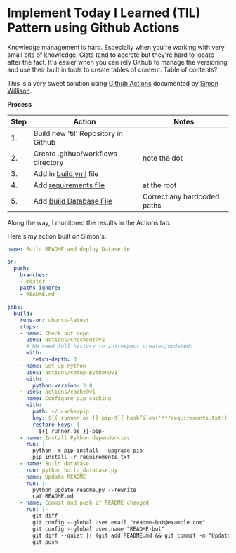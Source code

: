 # Implement Today I Learned (TIL) Pattern using Github Actions 

Knowledge management is hard.  Especially when you're working with very small bits of knowledge.  Gists tend to accrete but they're hard to locate after the fact. It's easier when you can rely Github to manage the versioning and use their built in tools to create tables of content.  Table of contents?

This is a very sweet solution using [Github Actions](https://help.github.com/en/actions/reference/workflow-syntax-for-github-actions) documented by [Simon Willison](https://simonwillison.net/2020/Apr/20/self-rewriting-readme/).

**Process**

| Step  | Action | Notes |
| ----- | ------ | ----- |
| 1.    | Build new 'til' Repository in Github | |
| 2.    | Create .github/workflows directory | note the dot |
| 3.    | Add in [build.yml](/.github/workflows/build.yml) file |  |
| 4.    | Add [requirements file](requirements.txt) | at the root |
| 5.    | Add [Build Database File](build_database.py) | Correct any hardcoded paths |

Along the way, I monitored the results in the Actions tab.

Here's my action built on Simon's:

```yml
name: Build README and deploy Datasette

on:
  push:
    branches:
    - master
    paths-ignore:
    - README.md

jobs:
  build:
    runs-on: ubuntu-latest
    steps:
    - name: Check out repo
      uses: actions/checkout@v2
      # We need full history to introspect created/updated:
      with:
        fetch-depth: 0  
    - name: Set up Python
      uses: actions/setup-python@v1
      with:
        python-version: 3.8
    - uses: actions/cache@v1
      name: Configure pip caching
      with:
        path: ~/.cache/pip
        key: ${{ runner.os }}-pip-${{ hashFiles('**/requirements.txt') }}
        restore-keys: |
          ${{ runner.os }}-pip-
    - name: Install Python dependencies
      run: |
        python -m pip install --upgrade pip
        pip install -r requirements.txt
    - name: Build database
      run: python build_database.py
    - name: Update README
      run: |-
        python update_readme.py --rewrite
        cat README.md
    - name: Commit and push if README changed
      run: |-
        git diff
        git config --global user.email "readme-bot@example.com"
        git config --global user.name "README-bot"
        git diff --quiet || (git add README.md && git commit -m "Updated README")
        git push

```
